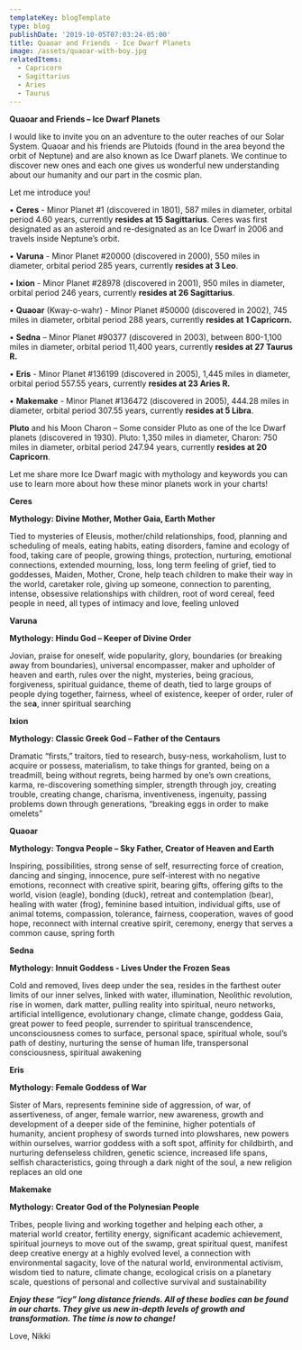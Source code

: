 ```yaml
---
templateKey: blogTemplate
type: blog
publishDate: '2019-10-05T07:03:24-05:00'
title: Quaoar and Friends - Ice Dwarf Planets
image: /assets/quaoar-with-boy.jpg
relatedItems:
  - Capricorn
  - Sagittarius
  - Aries
  - Taurus
---
```

**Quaoar and Friends – Ice Dwarf Planets**

I would like to invite you on an adventure to the outer reaches of our Solar System. Quaoar and his friends are Plutoids (found in the area beyond the orbit of Neptune) and are also known as Ice Dwarf planets.  We continue to discover new ones and each one gives us wonderful new understanding about our humanity and our part in the cosmic plan. 

Let me introduce you!

•	**Ceres** - Minor Planet #1 (discovered in 1801), 587 miles in diameter, orbital period 4.60 years, currently **resides at 15 Sagittarius**. Ceres was first designated as an asteroid and re-designated as an Ice Dwarf in 2006 and travels inside Neptune’s orbit.

•	**Varuna** - Minor Planet #20000 (discovered in 2000), 550 miles in diameter, orbital period 285 years, currently **resides at 3 Leo**.

•	**Ixion** - Minor Planet #28978 (discovered in 2001), 950 miles in diameter, orbital period 246 years, currently **resides at 26 Sagittarius**.

•	**Quaoar** (Kway-o-wahr) - Minor Planet #50000 (discovered in 2002), 745 miles in diameter, orbital period 288 years, currently **resides at 1 Capricorn.**

•	**Sedna** – Minor Planet #90377 (discovered in 2003), between 800-1,100 miles in diameter, orbital period 11,400 years, currently **resides at 27 Taurus R.**

•	**Eris** - Minor Planet #136199 (discovered in 2005), 1,445 miles in diameter, orbital period 557.55 years, currently **resides at 23 Aries R.**

•	**Makemake** - Minor Planet #136472 (discovered in 2005), 444.28 miles in diameter, orbital period 307.55 years, currently **resides at 5 Libra**.

**Pluto** and his Moon Charon – Some consider Pluto as one of the Ice Dwarf planets (discovered in 1930).  Pluto: 1,350 miles in diameter, Charon: 750 miles in diameter, orbital period 247.94 years, currently **resides at 20 Capricorn**.





Let me share more Ice Dwarf magic with mythology and keywords you can use to learn more about how these minor planets work in your charts!

**Ceres** 

**Mythology: Divine Mother, Mother Gaia, Earth Mother**

Tied to mysteries of Eleusis, mother/child relationships, food, planning and scheduling of meals, eating habits, eating disorders, famine and ecology of food, taking care of people, growing things, protection, nurturing, emotional connections, extended mourning, loss, long term feeling of grief, tied to goddesses, Maiden, Mother, Crone, help teach children to make their way in the world, caretaker role, giving up someone, connection to parenting, intense, obsessive relationships with children, root of word cereal, feed people in need, all types of intimacy and love, feeling unloved

**Varuna** 

**Mythology: Hindu God – Keeper of Divine Order**

Jovian, praise for oneself, wide popularity, glory, boundaries (or breaking away from boundaries), universal encompasser, maker and upholder of heaven and earth, rules over the night, mysteries, being gracious, forgiveness, spiritual guidance, theme of death, tied to large groups of people dying together, fairness, wheel of existence, keeper of order, ruler of the se**a**, inner spiritual searching

**Ixion**

**Mythology: Classic Greek God – Father of the Centaurs**

Dramatic “firsts,” traitors, tied to research, busy-ness, workaholism, lust to acquire or possess, materialism, to take things for granted, being on a treadmill, being without regrets, being harmed by one’s own creations, karma, re-discovering something simpler, strength through joy, creating trouble, creating change, charisma, inventiveness, ingenuity, passing problems down through generations, “breaking eggs in order to make omelets”





**Quaoar**

**Mythology: Tongva People – Sky Father, Creator of Heaven and Earth**

Inspiring, possibilities, strong sense of self, resurrecting force of creation, dancing and singing, innocence, pure self-interest with no negative emotions, reconnect with creative spirit, bearing gifts, offering gifts to the world, vision (eagle), bonding (duck), retreat and contemplation (bear), healing with water (frog), feminine based intuition, individual gifts, use of animal totems, compassion, tolerance, fairness, cooperation, waves of good hope, reconnect with internal creative spirit, ceremony, energy that serves a common cause, spring forth

**Sedna**

**Mythology: Innuit Goddess - Lives Under the Frozen Seas**

Cold and removed, lives deep under the sea, resides in the farthest outer limits of our inner selves, linked with water, illumination, Neolithic revolution, rise in women, dark matter, pulling reality into spiritual, neuro networks, artificial intelligence, evolutionary change, climate change, goddess Gaia, great power to feed people, surrender to spiritual transcendence, unconsciousness comes to surface, personal space, spiritual whole, soul’s path of destiny, nurturing the sense of human life, transpersonal consciousness, spiritual awakening

**Eris**

**Mythology:  Female Goddess of War**

Sister of Mars, represents feminine side of aggression, of war, of assertiveness, of anger, female warrior, new awareness, growth and development of a deeper side of the feminine, higher potentials of humanity, ancient prophesy of swords turned into plowshares, new powers within ourselves, warrior goddess with a soft spot, affinity for childbirth, and nurturing defenseless children, genetic science, increased life spans, selfish characteristics, going through a dark night of the soul, a new religion replaces an old one







**Makemake**

**Mythology: Creator God of the Polynesian People**

Tribes, people living and working together and helping each other, a material world creator, fertility energy, significant academic achievement, spiritual journeys to move out of the swamp, great spiritual quest, manifest deep creative energy at a highly evolved level, a connection with environmental sagacity, love of the natural world, environmental activism, wisdom tied to nature, climate change, ecological crisis on a planetary scale, questions of personal and collective survival and sustainability



**_Enjoy these “icy” long distance friends.  All of these bodies can be found in our charts.  They give us new in-depth levels of growth and transformation.  The time is now to change!_**

Love, Nikki
